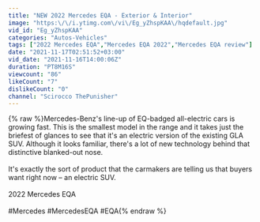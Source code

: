 ```yaml
---
title: "NEW 2022 Mercedes EQA - Exterior & Interior"
image: "https:\/\/i.ytimg.com\/vi\/Eg_yZhspKAA\/hqdefault.jpg"
vid_id: "Eg_yZhspKAA"
categories: "Autos-Vehicles"
tags: ["2022 Mercedes EQA","Mercedes EQA 2022","Mercedes EQA review"]
date: "2021-11-17T02:51:52+03:00"
vid_date: "2021-11-16T14:00:06Z"
duration: "PT8M16S"
viewcount: "86"
likeCount: "7"
dislikeCount: "0"
channel: "Scirocco ThePunisher"
---
```

{% raw %}Mercedes-Benz's line-up of EQ-badged all-electric cars is growing fast. This is the smallest model in the range and it takes just the briefest of glances to see that it's an electric version of the existing GLA SUV. Although it looks familiar, there's a lot of new technology behind that distinctive blanked-out nose.<br /><br />It's exactly the sort of product that the carmakers are telling us that buyers want right now – an electric SUV. <br /><br />2022 Mercedes EQA<br /><br />#Mercedes #MercedesEQA #EQA{% endraw %}

